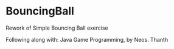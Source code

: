 # BouncingBall
Rework of Simple Bouncing Ball exercise

Following along with:
Java Game Programming, by Neos. Thanth